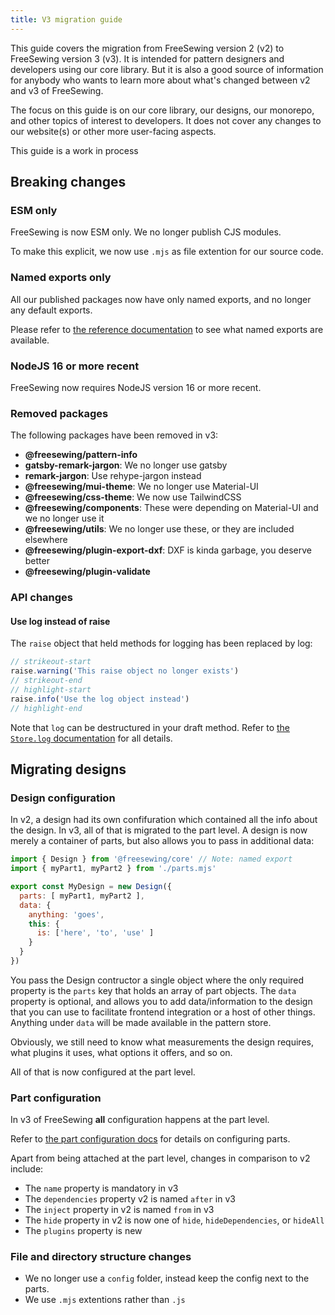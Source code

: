 ```yaml
---
title: V3 migration guide
---
```


This guide covers the migration from FreeSewing version 2 (v2) to FreeSewing
version 3 (v3). It is intended for pattern designers and developers using our
core library. But it is also a good source of information for anybody who wants
to learn more about what's changed between v2 and v3 of FreeSewing.

The focus on this guide is on our core library, our designs, our monorepo, and
other topics of interest to developers.  It does not cover any changes to our
website(s) or other more user-facing aspects.

<Fixme compact>This guide is a work in process</Fixme>

## Breaking changes

### ESM only

FreeSewing is now ESM only. We no longer publish CJS modules.

To make this explicit, we now use `.mjs` as file extention for our source code.

### Named exports only

All our published packages now have only named exports, and no longer any
default exports.

Please refer to [the reference documentation](/reference/api#named-exports) to see what
named exports are available.

### NodeJS 16 or more recent

FreeSewing now requires NodeJS version 16 or more recent.

### Removed packages

The following packages have been removed in v3:

- **@freesewing/pattern-info**
- **gatsby-remark-jargon**: We no longer use gatsby
- **remark-jargon**: Use rehype-jargon instead
- **@freesewing/mui-theme**: We no longer use Material-UI
- **@freesewing/css-theme**: We now use TailwindCSS
- **@freesewing/components**: These were depending on Material-UI and we no longer use it
- **@freesewing/utils**: We no longer use these, or they are included elsewhere
- **@freesewing/plugin-export-dxf**: DXF is kinda garbage, you deserve better
- **@freesewing/plugin-validate**

### API changes

#### Use log instead of raise

The `raise` object that held methods for logging has been replaced by log:

```mjs
// strikeout-start
raise.warning('This raise object no longer exists')
// strikeout-end
// highlight-start
raise.info('Use the log object instead')
// highlight-end
```

Note that `log` can be destructured in your draft method.
Refer to [the `Store.log` documentation](/reference/api/store/log) for all details.

## Migrating designs

### Design configuration

In v2, a design had its own confifuration which contained all the info about
the design.  In v3, all of that is migrated to the part level. A design is now
merely a container of parts, but also allows you to pass in additional data:

```js
import { Design } from '@freesewing/core' // Note: named export
import { myPart1, myPart2 } from './parts.mjs'

export const MyDesign = new Design({
  parts: [ myPart1, myPart2 ],
  data: {
    anything: 'goes',
    this: {
      is: ['here', 'to', 'use' ]
    }
  }
})
```

You pass the Design contructor a single object where the only required property
is the `parts` key that holds an array of part objects.  The `data` property is
optional, and allows you to add data/information to the design that you can use
to facilitate frontend integration or a host of other things. Anything under
`data` will be made available in the pattern store.

Obviously, we still need to know what measurements the design requires, what
plugins it uses, what options it offers, and so on.

All of that is now configured at the part level.

### Part configuration

In v3 of FreeSewing __all__ configuration happens at the part level.

Refer to [the part configuration docs](/reference/api/part/config) for details
on configuring parts.

Apart from being attached at the part level, changes in comparison to v2 include:

- The `name` property is mandatory in v3
- The `dependencies` property v2 is named `after` in v3
- The `inject` property in v2 is named `from` in v3
- The `hide` property in v2 is now one of `hide`, `hideDependencies`, or `hideAll`
- The `plugins` property is new 

### File and directory structure changes

- We no longer use a `config` folder, instead keep the config next to the parts.
- We use `.mjs` extentions rather than `.js`

